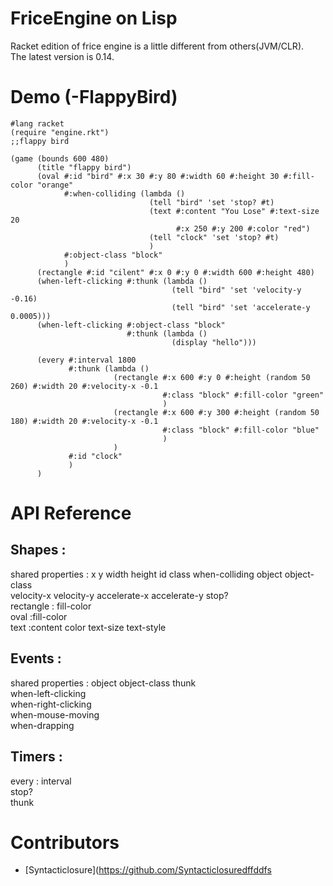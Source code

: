 ﻿# FriceEngine on Lisp

Racket edition of frice engine is a little different from others(JVM/CLR).  
The latest version is 0.14.

# Demo (-FlappyBird)

```
#lang racket
(require "engine.rkt")
;;flappy bird

(game (bounds 600 480)
      (title "flappy bird")
      (oval #:id "bird" #:x 30 #:y 80 #:width 60 #:height 30 #:fill-color "orange"
            #:when-colliding (lambda ()
                               (tell "bird" 'set 'stop? #t)
                               (text #:content "You Lose" #:text-size 20
                                     #:x 250 #:y 200 #:color "red")
                               (tell "clock" 'set 'stop? #t)
                               )
            #:object-class "block"
            )
      (rectangle #:id "cilent" #:x 0 #:y 0 #:width 600 #:height 480)
      (when-left-clicking #:thunk (lambda ()
                                    (tell "bird" 'set 'velocity-y -0.16)
                                    (tell "bird" 'set 'accelerate-y 0.0005)))
      (when-left-clicking #:object-class "block"
                          #:thunk (lambda ()
                                    (display "hello")))
      
      (every #:interval 1800
             #:thunk (lambda ()
                       (rectangle #:x 600 #:y 0 #:height (random 50 260) #:width 20 #:velocity-x -0.1
                                  #:class "block" #:fill-color "green"
                                  )
                       (rectangle #:x 600 #:y 300 #:height (random 50 180) #:width 20 #:velocity-x -0.1
                                  #:class "block" #:fill-color "blue"
                                  )
                       )
             #:id "clock"
             )                              
      )
```

# API Reference
## Shapes : 
shared properties : x y width height id class when-colliding object object-class  
velocity-x velocity-y accelerate-x accelerate-y stop?  
rectangle : fill-color  
oval :fill-color  
text :content color text-size text-style  

## Events :
shared properties : object object-class thunk  
when-left-clicking  
when-right-clicking  
when-mouse-moving  
when-drapping  

## Timers :
every : interval  
stop?  
thunk  

# Contributors

+ [Syntacticlosure](https://github.com/Syntacticlosuredffddfs
